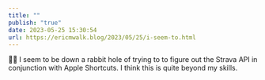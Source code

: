 ```yaml
---
title: ""
publish: "true"
date: 2023-05-25 15:30:54
url: https://ericmwalk.blog/2023/05/25/i-seem-to.html
---
```

😵‍💫 I seem to be down a rabbit hole of trying to to figure out the Strava API in conjunction with Apple Shortcuts. I think this is quite beyond my skills.